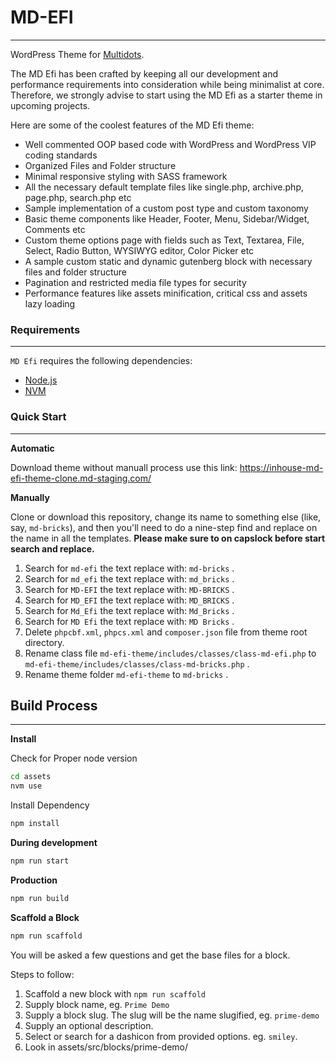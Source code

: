 # MD-EFI

---

WordPress Theme for [Multidots](https://www.multidots.com/).

The MD Efi has been crafted by keeping all our development and performance requirements into consideration while being minimalist at core. Therefore, we strongly advise to start using the MD Efi as a starter theme in upcoming projects.

Here are some of the coolest features of the MD Efi theme:

- Well commented OOP based code with WordPress and WordPress VIP coding standards
- Organized Files and Folder structure
- Minimal responsive styling with SASS framework
- All the necessary default template files like single.php, archive.php, page.php, search.php etc
- Sample implementation of a custom post type and custom taxonomy
- Basic theme components like Header, Footer, Menu, Sidebar/Widget, Comments etc
- Custom theme options page with fields such as Text, Textarea, File, Select, Radio Button, WYSIWYG editor, Color Picker etc
- A sample custom static and dynamic gutenberg block with necessary files and folder structure
- Pagination and restricted media file types for security
- Performance features like assets minification, critical css and assets lazy loading

### Requirements

---

`MD Efi` requires the following dependencies:

- [Node.js](https://nodejs.org/)
- [NVM](https://wptraining.md10x.com/lessons/install-nvm/)

### Quick Start

---

**Automatic**

Download theme without manuall process use this link: https://inhouse-md-efi-theme-clone.md-staging.com/

**Manually**

Clone or download this repository, change its name to something else (like, say, `md-bricks`), and then you'll need to do a nine-step find and replace on the name in all the templates. **Please make sure to on capslock before start search and replace.**

1. Search for `md-efi` the text replace with: `md-bricks` .
2. Search for `md_efi` the text replace with: `md_bricks` .
3. Search for `MD-EFI` the text replace with: `MD-BRICKS` .
4. Search for `MD_EFI` the text replace with: `MD_BRICKS` .
5. Search for `Md_Efi` the text replace with: `Md_Bricks` .
6. Search for `MD Efi` the text replace with: `MD Bricks` .
7. Delete `phpcbf.xml`, `phpcs.xml` and `composer.json` file from theme root directory.
8. Rename class file `md-efi-theme/includes/classes/class-md-efi.php` to `md-efi-theme/includes/classes/class-md-bricks.php` .
9. Rename theme folder `md-efi-theme` to `md-bricks` .

## Build Process

---

**Install**

Check for Proper node version

```bash
cd assets
nvm use
```

Install Dependency

```bash
npm install
```

**During development**

```bash
npm run start
```

**Production**

```bash
npm run build
```

**Scaffold a Block**

```bash
npm run scaffold
```

You will be asked a few questions and get the base files for a block.

Steps to follow:

1. Scaffold a new block with `npm run scaffold`
2. Supply block name, eg. `Prime Demo`
3. Supply a block slug. The slug will be the name slugified, eg. `prime-demo`
4. Supply an optional description.
5. Select or search for a dashicon from provided options. eg. `smiley`.
6. Look in assets/src/blocks/prime-demo/
